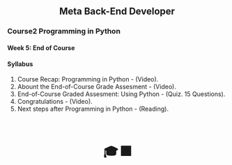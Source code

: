 ## <div align="center"> Meta Back-End Developer </div>
### Course2 Programming in Python

#### Week 5: End of Course

#### Syllabus
1. Course Recap: Programming in Python - (Video).
2. Abount the End-of-Course Grade Assesment - (Video).
3. End-of-Course Graded Assesment: Using Python - (Quiz. 15 Questions).
4. Congratulations - (Video).
5. Next steps after Programming in Python - (Reading).

<br>

# <div align="center"> 🎓 🎆 </div>


